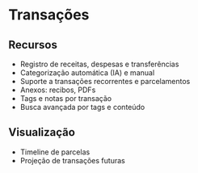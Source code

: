 # Transações

## Recursos

- Registro de receitas, despesas e transferências
- Categorização automática (IA) e manual
- Suporte a transações recorrentes e parcelamentos
- Anexos: recibos, PDFs
- Tags e notas por transação
- Busca avançada por tags e conteúdo

## Visualização

- Timeline de parcelas
- Projeção de transações futuras
